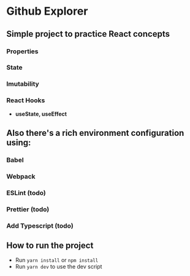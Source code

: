 # Github Explorer

## Simple project to practice React concepts

### Properties
### State
### Imutability
### React Hooks
- __useState, useEffect__

## Also there's a rich environment configuration using:
### Babel
### Webpack
### ESLint (todo)
### Prettier (todo)
### Add Typescript (todo)

## How to run the project
- Run `yarn install` or `npm install`
- Run `yarn dev` to use the dev script